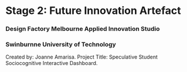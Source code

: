 # Stage 2: Future Innovation Artefact
### Design Factory Melbourne Applied Innovation Studio
### Swinburnne University of Technology

Created by: Joanne Amarisa. 
Project Title: Speculative Student Sociocognitive Interactive Dashboard.
